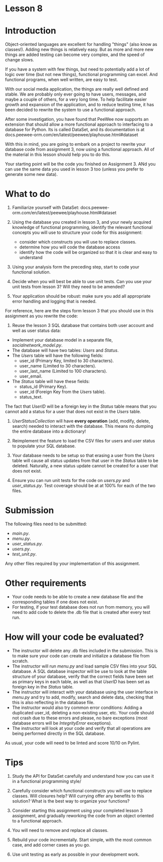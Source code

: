 # Lesson 8
# Introduction

Object-oriented languages are excellent for handling "things" (also know as classes!). Adding new things is relatively easy. But as more and more new things are added testing can become very complex, and the speed of change slows.

If you have a system with few things, but need to potentially add a lot of logic over time (but not new things), functional programming can excel. And functional programs, when well written, are easy to test.

With our social media application, the things are really well defined and stable. We are probably only ever going to have users, messages, and maybe a couple of others, for a very long time. To help facilitate easier growth and expansion of the application, and to reduce testing time, it has been decided to rewrite the system to use a functional approach.

After some investigation, you have found that PeeWee now supports an extension that should allow a more functional approach to interfacing to a database for Python. Its is called DataSet, and its documentation is at docs.peewee-orm.com/en/latest/peewee/playhouse.html#dataset

With this in mind, you are going to embark on a project to rewrite your database code from assignment 3, now using a functional approach. All of the material in this lesson should help you to do this.

Your starting point will be the code you finished on Assignment 3. ANd you can use the same data you used in lesson 3 too (unless you prefer to generate some new data).


# What to do
1. Familiarize yourself with DataSet: docs.peewee-orm.com/en/latest/peewee/playhouse.html#dataset

1. Using the database you created in lesson 3, and your newly acquired knowledge of functional programming, identify the relevant functional concepts you will use to structure your code for this assignment:
   - consider which constructs you will use to replace classes.
   - determine how you will code the database access
   - identify how the code will be organized so that it is clear and easy to understand

1. Using your analysis form the preceding step, start to code your functional solution.

1. Decide when you will best be able to use unit tests. Can you use your unit tests from lesson 3? Will they need to be amended?

1. Your application should be robust: make sure you add all appropriate error handling and logging that is needed.

For reference, here are the steps form lesson 3 that you should use in this assignment as you rewrite the code:

1. Reuse the lesson 3 SQL database that contains both user account and well as user status data:

* Implement your database model in a separate file, *socialnetwork_model.py*.
* The database will have two tables: *Users* and *Status*.
* The *Users* table will have the following fields:
    * user_id (Primary Key, limited to 30 characters).
    * user_name (Limited to 30 characters).
    * user_last_name (Limited to 100 characters).
    * user_email.
* The *Status* table will have these fields:
    * status_id (Primary Key).
    * user_id (Foreign Key from the *Users* table).
    * status_text.

The fact that *UserID* will be a foreign key in the *Status* table means that you cannot add a status for a user that does not exist in the *Users* table.

1. *UserStatusCollection* will have **every operation** (add, modify, delete, search) needed to interact with the database. This means no dumping the entire database into a dictionary!

2. Reimplement the feature to load the CSV files for users and user status to populate your SQL database.

3. Your database needs to be setup so that erasing a user from the *Users* table will cause all status updates from that user in the *Status* table to be deleted. Naturally, a new status update cannot be created for a user that does not exist.

4. Ensure you can run unit tests for the code on *users.py* and *user_status.py*. Test coverage should be at at 100% for each of the two files.

# Submission #

The following files need to be submitted:

* *main.py*.
* *menu.py*.
* *user_status.py*.
* *users.py*.
* *test_unit.py*.

Any other files required by your implementation of this assignment.

# Other requirements

* Your code needs to be able to create a new database file and the corresponding tables if one does not exist.
* For testing, if your test database does not run from memory, you will need to add code to delete the .db file that is created after every test run.

# How will your code be evaluated?

* The instructor will delete any .db files included in the submission. This is to make sure your code can create and initialize a database file from scratch.
* The instructor will run *menu.py* and load sample CSV files into your SQL database. A SQL database inspector will be use to look at the table structure of your database, verify that the correct fields have been set as primary keys in each table, as well as that *UserID* has been set as foreign key in the *Status* table.
* The instructor will interact with your database using the user interface in *menu.py* and try to add, modify, search and delete data, checking that this is also reflecting in the database file.
* The instructor would also try common error conditions: Adding a duplicated user_id, deleting a non-existing user, etc. Your code should not crash due to these errors and please, no bare exceptions (most database errors will be *IntegrityError* exceptions).
* The instructor will look at your code and verify that all operations are being performed directly in the SQL database.

As usual, your code will need to be linted and score 10/10 on Pylint.

# Tips

1. Study the API for DataSet carefully and understand how you can use it in a functional programming style/

2. Carefully consider which functional constructs you will use to replace classes. Will closures help? Will currying offer any benefits to this solution? What is the best way to organize your functions?

1. Consider starting this assignment using your completed lesson 3 assignment, and gradually reworking the code from an object oriented to a functional approach.

1. You will need to remove and replace all classes.

2. Rebuild your code incrementally. Start simple, with the most common case, and add corner cases as you go.

3. Use unit testing as early as possible in your development work.


